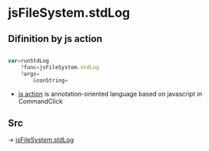 # jsFileSystem.stdLog

## Difinition by js action

```js.js

var=runStdLog
	?func=jsFileSystem.stdLog
	?args=
		&conString=
```

- [js action]() is annotation-oriented language based on javascript in CommandClick

## Src

-> [jsFileSystem.stdLog](https://github.com/puutaro/CommandClick/blob/master/app/src/main/java/com/puutaro/commandclick/fragment_lib/terminal_fragment/js_interface/file/JsFileSystem.kt#L147)


